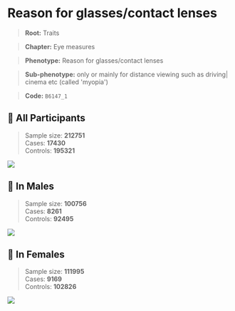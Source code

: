 # Reason for glasses/contact lenses
> **Root:** Traits  

> **Chapter:** Eye measures  

> **Phenotype:** Reason for glasses/contact lenses  

> **Sub-phenotype:**  only or mainly for distance viewing such as driving| cinema etc (called 'myopia')  

> **Code:** `B6147_1`

## 🧪 All Participants  
> Sample size: **212751**  
> Cases: **17430**  
> Controls: **195321**
<img src="/Traits/Figures/ALL/B6147_1.png"/>
<CsvTable src="/Traits/Data/ALL/LG_B6147_1.csv" label="🔍 View full results" />

## 👨 In Males  
> Sample size: **100756**  
> Cases: **8261**  
> Controls: **92495**
<img src="/Traits/Figures/Male/B6147_1.png"/>
<CsvTable src="/Traits/Data/Male/LG_B6147_1.csv" label="🔍 View full results" />

## 👩 In Females  
> Sample size: **111995**  
> Cases: **9169**  
> Controls: **102826**
<img src="/Traits/Figures/Female/B6147_1.png"/>
<CsvTable src="/Traits/Data/Female/LG_B6147_1.csv" label="🔍 View full results" />

